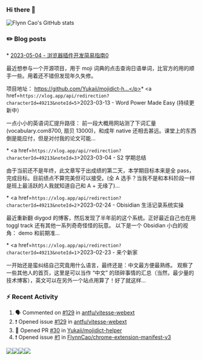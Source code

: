 ### Hi there 👋 

![Flynn Cao's GitHub stats](https://github-readme-stats-git-masterrstaa-rickstaa.vercel.app/api?username=FlynnCao&&show_icons=true&theme=dark)
<!-- Start

  <!--
  **FlynnCao/FlynnCao** is a ✨ _special_ ✨ repository because its `README.md` (this file) appears on your GitHub profile.

  Here are some ideas to get you started:

  - 🔭 I’m currently working on ...
  - 🌱 I’m currently learning ...
  - 👯 I’m looking to collaborate on ...
  - 🤔 I’m looking for help with ...
  - 💬 Ask me about ...
  - 📫 How to reach me: ...
  - 😄 Pronouns: ...
  - ⚡ Fun fact: ...
  -->

### ✏️ Blog posts
<!-- BLOG-POST-LIST:START -->* <a href=`https://xlog.app/api/redirection?characterId=49213&noteId=10`>2023-05-04 - 浏览器插件开发简易指南0</a><br><p>最近想参与一个开源项目，用于 moji 词典的点击查询日语单词，比官方的用的顺手一些。用着还不错但发现年久失修。

项目地址： https://github.com/Yukaii/mojidict-h...</p>* <a href=`https://xlog.app/api/redirection?characterId=49213&noteId=5`>2023-03-13 - Word Power Made Easy &lpar;持续更新中）</a><br><p>一点小小的英语词汇提升路径：
前一段大概用网站测了下词汇量 &lpar;vocabulary.com8700, 扇贝 13000&rpar;，和成年 native 还相去甚远。课堂上的东西倒是能应付，但是对付我的论文可能...</p>* <a href=`https://xlog.app/api/redirection?characterId=49213&noteId=3`>2023-03-04 - S2 学期总结</a><br><p>由于当前还不是年终，此文章写于出成绩的第二天，本学期目标本来是全 pass，完成目标。目前绩点不算完美但可以接受。&lpar;全 A 选手？当我不是和本科阶段一样是班上最活跃的人我就知道自己和 A + 无缘了&rpar;...</p>* <a href=`https://xlog.app/api/redirection?characterId=49213&noteId=2`>2023-02-24 - Obisidian 生活记录系统实操</a><br><p>最近重新翻 diygod 的博客，然后发现了半年前的这个系统。正好最近自己也在用 toggl track 还有其他一系列奇奇怪怪的玩意。
以下是一个 Obsidian 小白的视角：
demo 和前期准...</p>* <a href=`https://xlog.app/api/redirection?characterId=49213&noteId=1`>2023-02-23 - 来个新家</a><br><p>一开始还是蛮纠结自己究竟用什么语言，最终还是：中文最方便最熟练。
观察了一些其他人的首页，这里是可以当作 “中文” 的琐碎事情的汇总（当然，最少量的技术博客），英文可以在另外一个站点用算了！好了就这样...</p><!-- BLOG-POST-LIST:END -->

### :zap: Recent Activity

<!--START_SECTION:activity-->
1. 🗣 Commented on [#129](https://github.com/antfu/vitesse-webext/issues/129) in [antfu/vitesse-webext](https://github.com/antfu/vitesse-webext)
2. ❗️ Opened issue [#129](https://github.com/antfu/vitesse-webext/issues/129) in [antfu/vitesse-webext](https://github.com/antfu/vitesse-webext)
3. 💪 Opened PR [#30](https://github.com/Yukaii/mojidict-helper/pull/30) in [Yukaii/mojidict-helper](https://github.com/Yukaii/mojidict-helper)
4. ❗️ Opened issue [#1](https://github.com/FlynnCao/chrome-extension-manifest-v3/issues/1) in [FlynnCao/chrome-extension-manifest-v3](https://github.com/FlynnCao/chrome-extension-manifest-v3)
<!--END_SECTION:activity-->

 
 
 <p style="display:flex">
 <a href="https://t.me/flynncao/"><img src="https://img.shields.io/badge/Telegram-2CA5E0?style=for-the-badge&logo=telegram&logoColor=white"/>
</a>
  
<a href="https://discord.gg/v2bzdj7j">
  <img src="https://img.shields.io/badge/Discord-7289DA?style=for-the-badge&logo=discord&logoColor=white"/>
 </a>
  
<a href="https://dev.to/flynncao">
  <img src="https://img.shields.io/badge/dev.to-0A0A0A?style=for-the-badge&logo=devdotto&logoColor=white"/>
  </a>
 
 <a href="https://www.goodreads.com/user/show/165341751-cornfieldchase">
   <img src="https://img.shields.io/badge/Goodreads-372213?style=for-the-badge&logo=goodreads&logoColor=white"/>
  </a>
  
 
  
</p>
 








